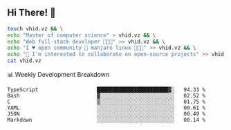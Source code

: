 ## Hi There! 👋

```sh
touch vhid.vz && \
echo "Master of computer science" > vhid.vz && \
echo "Web full-stack developer 🙈🙉🙊" >> vhid.vz && \
echo "I ♥️ open community 🎯 manjaro linux 🎉🐍🥳" >> vhid.vz && \
echo "👯 I’m interested to collaborate on open-source projects" >> vhid.vz && \
cat vhid.vz
```
:bar_chart: Weekly Development Breakdown

<!--START_SECTION:waka-->

```text
TypeScript                   ███████████████████████▓░   94.33 %
Bash                         ▓░░░░░░░░░░░░░░░░░░░░░░░░   02.52 %
C                            ▒░░░░░░░░░░░░░░░░░░░░░░░░   01.75 %
YAML                         ░░░░░░░░░░░░░░░░░░░░░░░░░   00.61 %
JSON                         ░░░░░░░░░░░░░░░░░░░░░░░░░   00.49 %
Markdown                     ░░░░░░░░░░░░░░░░░░░░░░░░░   00.14 %
```

<!--END_SECTION:waka-->
